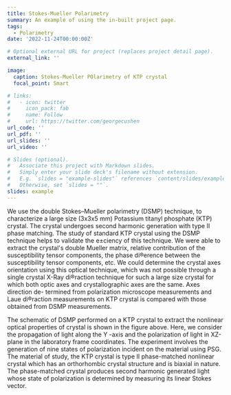 ```yaml
---
title: Stokes-Mueller Polarimetry
summary: An example of using the in-built project page.
tags:
  - Polarimetry
date: '2022-11-24T00:00:00Z'

# Optional external URL for project (replaces project detail page).
external_link: ''

image:
  caption: Stokes-Mueller POlarimetry of KTP crystal
  focal_point: Smart

# links:
#   - icon: twitter
#     icon_pack: fab
#     name: Follow
#     url: https://twitter.com/georgecushen
url_code: ''
url_pdf: ''
url_slides: ''
url_video: ''

# Slides (optional).
#   Associate this project with Markdown slides.
#   Simply enter your slide deck's filename without extension.
#   E.g. `slides = "example-slides"` references `content/slides/example-slides.md`.
#   Otherwise, set `slides = ""`.
slides: example
---
```


We use the double Stokes–Mueller polarimetry (DSMP) technique, to characterize a large size (3x3x5 mm) Potassium titanyl phosphate (KTP) crystal. The crystal undergoes second harmonic generation with type II phase matching. The study of standard KTP crystal using the DSMP technique helps to validate the e±ciency of this technique. We were able to extract the crystal's double Mueller matrix, relative contribution of the susceptibility tensor components, the phase di®erence between the susceptibility tensor components, etc. We could determine the crystal axes orientation using this optical technique,
which was not possible through a single crystal X-Ray di®raction technique for such a large size
crystal for which both optic axes and crystallographic axes are the same. Axes direction de-
termined from polarization microscope measurements and Laue di®raction measurements on
KTP crystal is compared with those obtained from DSMP measurements.


The schematic of DSMP performed on a KTP crystal to extract the nonlinear optical
properties of crystal is shown in the figure above. Here, we consider the propagation of light
along the Y -axis and the polarization of light in XZ-plane in the laboratory frame
coordinates. The experiment involves the generation of nine states of polarization
incident on the material using PSG. The material of study, the KTP crystal is type II phase-matched nonlinear crystal which has an orthorhombic crystal structure and is biaxial in nature. The phase-matched crystal produces second harmonic generated light whose state of polarization is determined by measuring its linear Stokes vector.
